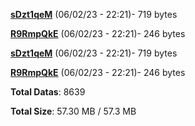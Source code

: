 [**sDzt1qeM**](/data/sDzt1qeM.txt) (06/02/23 - 22:21)- 719 bytes

[**R9RmpQkE**](/data/R9RmpQkE.txt) (06/02/23 - 22:21)- 246 bytes

[**sDzt1qeM**](/data/sDzt1qeM.txt) (06/02/23 - 22:21)- 719 bytes

[**R9RmpQkE**](/data/R9RmpQkE.txt) (06/02/23 - 22:21)- 246 bytes

**Total Datas**: 8639

**Total Size**: 57.30 MB / 57.3 MB